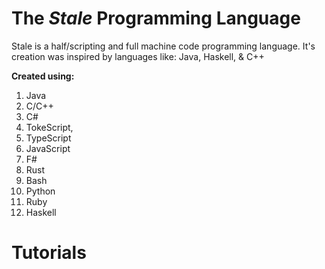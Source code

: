 # The _Stale_ Programming Language
Stale is a half/scripting and full machine code programming language. It's creation was inspired by languages like: Java, Haskell, & C++

**Created using:**
1. Java
2. C/C++
3. C#
4. TokeScript,
5. TypeScript
6. JavaScript
7. F#
8. Rust
9. Bash
10. Python
11. Ruby
12. Haskell

# Tutorials

